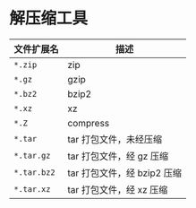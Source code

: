 # 解压缩工具

| 文件扩展名  | 描述                        |
| ----------- | --------------------------- |
| `*.zip`     | zip                         |
| `*.gz`      | gzip                        |
| `*.bz2`     | bzip2                       |
| `*.xz`      | xz                          |
| `*.Z`       | compress                    |
| `*.tar`     | tar 打包文件，未经压缩      |
| `*.tar.gz`  | tar 打包文件，经 gz 压缩    |
| `*.tar.bz2` | tar 打包文件，经 bzip2 压缩 |
| `*.tar.xz`  | tar 打包文件，经 xz 压缩    |